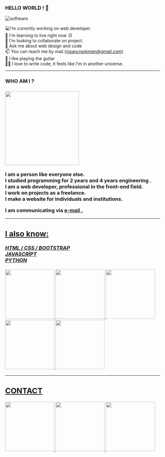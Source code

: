 ### HELLO WORLD ! 👋 

![software](https://media.giphy.com/media/L8K62iTDkzGX6/giphy.gif)  <br>
 
💻I'm currently working on web developer. <br>
🌱  I'm learning to live right now :D  <br>
👯  I'm looking to collaborate on project. <br>
💬  Ask me about web design and code <br>
📫  You can reach me by mail.(nisancigokmen@gmail.com) <br>
🎸  I like playing the guitar <br>
🧑‍💻  I love to write code, it feels like I'm in another universe.

<hr>

<h3> WHO AM I ? <h3>
<img src="https://user-images.githubusercontent.com/91744618/137263348-9340bde8-85ec-4b5d-b83e-1d5b4265fa44.jpg" width="240px">
   <br><br>
 I am a person like everyone else. <br>
 I studied  programming for 2 years and 4 years engineering .   <br>
 I am a web developer, professional in the front-end field.  <br>
 I work on projects as a   freelance.  <br>
 I  make a website for individuals and institutions.    <br>
 
 
 
 I am communicating via   <a href="https://www.gmail.com"  > e-mail .  <br>
 
 
 
 

 

<hr>

<h2> I also know: </h2>
<b> <i> HTML / CSS / BOOTSTRAP </i> </b>  <br> 
<b> <i> JAVASCRİPT  </i> </b>  <br>
<b> <i> PYTHON   </i> </b> <br><br>

 <div>
 <img src="https://media0.giphy.com/media/XAxylRMCdpbEWUAvr8/giphy.gif?cid=790b76110ef46d4b303f11a59ea380d042ec4b1a04aa3c15&rid=giphy.gif&ct=s" width="160px">
<img src="https://media0.giphy.com/media/fsEaZldNC8A1PJ3mwp/giphy.gif?cid=ecf05e47y1ug986lo0gf70z5tzqmh1bcboikozwb09rtth3f&rid=giphy.gif&ct=s" width="160px">
 <img src="https://media4.giphy.com/media/ln7z2eWriiQAllfVcn/giphy_s.gif?cid=ecf05e47zbtgsdddzewgci0vvirxpot5jigeqx7e1th68hjc&rid=giphy_s.gif&ct=s" width="160px">
 <img src="https://media1.giphy.com/media/Sr8xDpMwVKOHUWDVRD/giphy_s.gif?cid=ecf05e47jx3o9ym7zlfe885jhdyvzypfat53nhwzrwm07g4n&rid=giphy_s.gif&ct=s" width="160px">
 <img src="https://media4.giphy.com/media/LMt9638dO8dftAjtco/giphy.gif?cid=ecf05e47n4be0o2873vg4fabqvhy4848eob7e0au1y0ghwnk&rid=giphy.gif&ct=s" width="160px">

 </div>
 
 <hr>
<div>
 <h2> CONTACT </h2>
 <a href= "https://github.com/luminous1Code">  <img src="https://i1.wp.com/cdn-images-1.medium.com/max/1600/1*zm5NLjdhGd3VVTA2u-xEPg.gif" width="160px">
  <a href= "https://stackoverflow.com/users/16140842/g%c3%b6kmen-ni%c5%9fanc%c4%b1">  <img src="https://upload.wikimedia.org/wikipedia/commons/thumb/e/ef/Stack_Overflow_icon.svg/1024px-Stack_Overflow_icon.svg.png" width="160px">
  <a href= "https://www.linkedin.com/in/g%C3%B6kmen-ni%C5%9Fanc%C4%B1/">  <img src="https://i.ya-webdesign.com/images/linkedin-logo-png-for-gmail-3.png" width="160px">

 </div>

 
